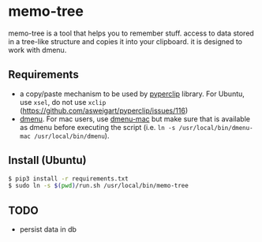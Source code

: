 # memo-tree
memo-tree is a tool that helps you to remember stuff.
access to data stored in a tree-like structure and copies it into your clipboard.
it is designed to work with dmenu.

## Requirements
- a copy/paste mechanism to be used by [pyperclip](https://pypi.org/project/pyperclip/
) library. For Ubuntu, use `xsel`, do not use `xclip` (https://github.com/asweigart/pyperclip/issues/116)
- [dmenu](https://tools.suckless.org/dmenu/). For mac users, use [dmenu-mac](https://github.com/oNaiPs/dmenu-mac) but make sure that is available as dmenu before executing the script (i.e. `ln -s /usr/local/bin/dmenu-mac /usr/local/bin/dmenu`).

## Install (Ubuntu)
```bash
$ pip3 install -r requirements.txt
$ sudo ln -s $(pwd)/run.sh /usr/local/bin/memo-tree
```


## TODO
- persist data in db
